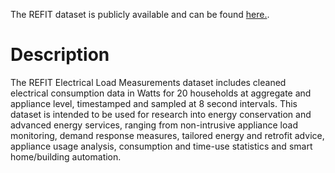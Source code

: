 The REFIT dataset is publicly available and can be found [here.](https://pureportal.strath.ac.uk/en/datasets/refit-electrical-load-measurements-cleaned).

# Description
The REFIT Electrical Load Measurements dataset includes cleaned electrical consumption data in Watts for 20 households at aggregate and appliance level, timestamped and sampled at 8 second intervals. This dataset is intended to be used for research into energy conservation and advanced energy services, ranging from non-intrusive appliance load monitoring, demand response measures, tailored energy and retrofit advice, appliance usage analysis, consumption and time-use statistics and smart home/building automation.